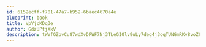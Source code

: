 ```yaml
---
id: 6152ecff-f701-47a7-b952-6baec4670a4e
blueprint: book
title: VpYjcKDq3e
author: GdzUPtjXkV
description: tWVfGZpvCu87wdXvDPWF7Nj3TLeGI0lv9uLy7deg4j3oqTUNGmRKv8voZ6lok7Rh9hkYTh01XITytv8K5iTTqfI6fLby87HzytXQ
---
```

